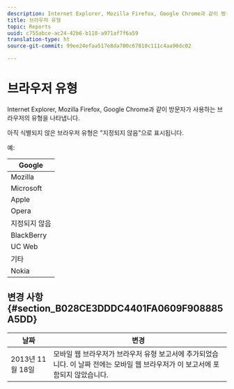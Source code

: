 ```yaml
---
description: Internet Explorer, Mozilla Firefox, Google Chrome과 같이 방문자가 사용하는 브라우저의 유형을 나타냅니다.
title: 브라우저 유형
topic: Reports
uuid: c755abce-ac24-42b6-b118-a971af7f6a59
translation-type: ht
source-git-commit: 99ee24efaa517e8da700c67818c111c4aa90dc02

---
```



# 브라우저 유형

Internet Explorer, Mozilla Firefox, Google Chrome과 같이 방문자가 사용하는 브라우저의 유형을 나타냅니다.

아직 식별되지 않은 브라우저 유형은 &quot;지정되지 않음&quot;으로 표시됩니다.

예:

| Google |
|---|
| Mozilla |
| Microsoft |
| Apple |
| Opera |
| 지정되지 않음 |
| BlackBerry |
| UC Web |
| 기타 |
| Nokia |

## 변경 사항 {#section_B028CE3DDDC4401FA0609F908885A5DD}

| 날짜 | 변경 |
|---|---|
| 2013년 11월 18일 | 모바일 웹 브라우저가 브라우저 유형 보고서에 추가되었습니다. 이 날짜 전에는 모바일 웹 브라우저가 이 보고서에 포함되지 않았습니다. |

